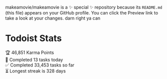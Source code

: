 makeamovie/makeamovie is a ✨ special ✨ repository because its `README.md` (this file) appears on your GitHub profile.
You can click the Preview link to take a look at your changes. darn right ya can

# Todoist Stats

<!-- TODO-IST:START -->
🏆  46,851 Karma Points           
🌸  Completed 13 tasks today           
✅  Completed 33,453 tasks so far           
⏳  Longest streak is 328 days
<!-- TODO-IST:END -->